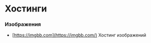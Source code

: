 # Хостинги

<!-- xxxxxxxxxxxxxxxxxxxxxxxxxxxxxxxxxxxxxxxxxxxxxxxxxxxxxxx -->
### Изображения
<!-- xxxxxxxxxxxxxxxxxxxxxxxxxxxxxxxxxxxxxxxxxxxxxxxxxxxxxxx -->
- [https://imgbb.com](https://imgbb.com/) Хостинг изображений
